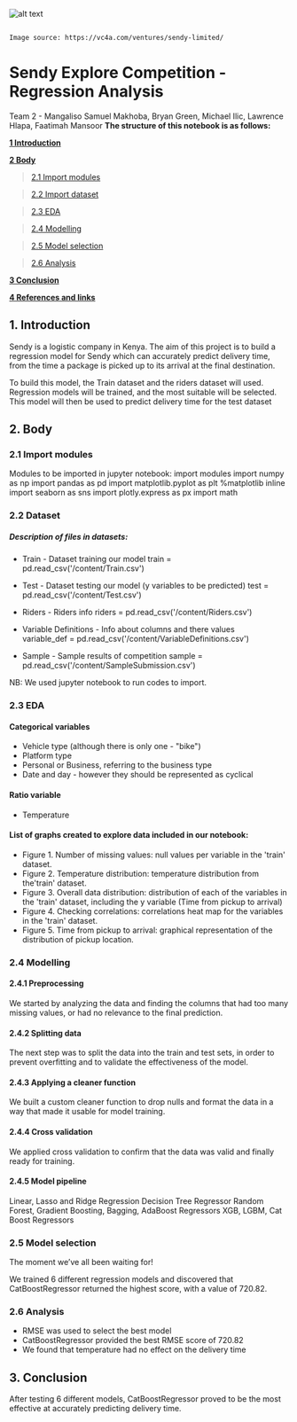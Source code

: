 ![alt text](https://drive.google.com/uc?id=1Tkiy1Gvc4Ce0L3qiHKUAvkttcWkGMU8O)

                                                                      Image source: https://vc4a.com/ventures/sendy-limited/

# **Sendy Explore Competition - Regression Analysis**

Team 2 - Mangaliso Samuel Makhoba, Bryan Green, Michael Ilic, Lawrence Hlapa, Faatimah Mansoor 
**The structure of this notebook is as follows:**

[**1 Introduction**](##1-introduction)


[**2 Body**](##2-body)

>[2.1 Import modules](#21-import-modules)

>[2.2 Import dataset](#22-import-dataset)

>[2.3 EDA](#23-eda)

>[2.4 Modelling](#24-modelling)

>[2.5 Model selection](#25-model-selection)

>[2.6 Analysis](#analysis)

[**3 Conclusion**](#3-conclusion)

[**4 References and links**](#4-references-and-links)

## 1. Introduction

Sendy is a logistic company in Kenya. The aim of this project is to build a regression model for Sendy which can accurately predict delivery time, from the time a package is picked up to its arrival at the final destination.

To build this model, the Train dataset and the riders dataset will used. Regression models will be trained, and the most suitable will be selected. This model will then be used to predict delivery time for the test dataset 

## 2. Body


### 2.1 Import modules

  Modules to be imported in jupyter notebook:
      import modules 
      import numpy as np 
      import pandas as pd
      import matplotlib.pyplot as plt 
      %matplotlib inline 
      import seaborn as sns
      import plotly.express as px
      import math

### 2.2 Dataset

##### Description of files in datasets:

  * Train - Dataset training our model
  train = pd.read_csv('/content/Train.csv')
  
  * Test - Dataset testing our model (y variables to be predicted)
  test = pd.read_csv('/content/Test.csv')
  
  * Riders - Riders info
  riders = pd.read_csv('/content/Riders.csv')
  
  * Variable Definitions - Info about columns and there values  
  variable_def = pd.read_csv('/content/VariableDefinitions.csv')
  
  * Sample - Sample results of competition
  sample = pd.read_csv('/content/SampleSubmission.csv')
  
  NB: We used jupyter notebook to run codes to import.

### 2.3 EDA

#### Categorical variables

  - Vehicle type (although there is only one - "bike")
  - Platform type
  - Personal or Business, referring to the business type
  - Date and day - however they should be represented as cyclical 
  
#### Ratio variable

  - Temperature
  
#### List of graphs created to explore data included in our notebook:

  - Figure 1. Number of missing values: null values per variable in the 'train' dataset.
  - Figure 2. Temperature distribution: temperature distribution from the'train'      dataset.
  - Figure 3. Overall data distribution: distribution of each of the variables in the 'train' dataset, including the y variable (Time from pickup to arrival)
  - Figure 4. Checking correlations: correlations heat map for the variables in the 'train' dataset.
  - Figure 5. Time from pickup to arrival: graphical representation of the distribution of pickup location.
  
  ### 2.4 Modelling
  
  #### 2.4.1 Preprocessing
  
  We started by analyzing the data and finding the columns that had too many missing values, or had no relevance to the final prediction.
  
  #### 2.4.2 Splitting data
  
  The next step was to split the data into the train and test sets, in order to prevent overfitting and to validate the effectiveness of the model.
  
  #### 2.4.3 Applying a cleaner function
  
  We built a custom cleaner function to drop nulls and format the data in a way that made it usable for model training.
  
  #### 2.4.4 Cross validation
  
  We applied cross validation to confirm that the data was valid and finally ready for training. 
  
  #### 2.4.5 Model pipeline
  
  Linear, Lasso and Ridge Regression
  Decision Tree Regressor
  Random Forest, Gradient Boosting, Bagging, AdaBoost Regressors
  XGB, LGBM, Cat Boost Regressors

### 2.5 Model selection

The moment we’ve all been waiting for!

We trained 6 different regression models and discovered that CatBoostRegressor returned the highest score, with a value of 720.82.

### 2.6 Analysis

- RMSE was used to select the best model 
- CatBoostRegressor provided the best RMSE score of 720.82
- We found that temperature had no effect on the delivery time

## 3. Conclusion

After testing 6 different models, CatBoostRegressor proved to be the most effective at accurately predicting delivery time.








  
  
  
  
  
  
  


  

